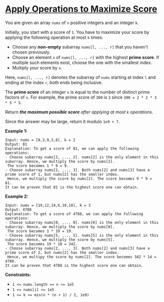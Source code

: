 [Apply Operations to Maximize Score](https://leetcode.com/problems/apply-operations-to-maximize-score/)
===
You are given an array `nums` of `n` positive integers and an integer `k`.

Initially, you start with a score of `1`. You have to maximize your score by applying the following operation at most
`k` times:

* Choose any **non-empty** subarray `nums[l, ..., r]` that you haven't chosen previously.
* Choose an element `x` of `nums[l, ..., r]` with the highest **prime score**. If multiple such elements exist, choose
  the one with the smallest index.
* Multiply your score by `x`.

Here, `nums[l, ..., r]` denotes the subarray of `nums` starting at index `l` and ending at the index `r`, both ends
being inclusive.

The **prime score** of an integer `x` is equal to the number of distinct prime factors of `x`. For example, the prime
score of `300` is `3` since `300 = 2 * 2 * 3 * 5 * 5`.

Return _**the maximum possible score** after applying at most `k` operations_.

Since the answer may be large, return it modulo `1e9 + 7`.

**Example 1:**

```text
Input: nums = [8,3,9,3,8], k = 2
Output: 81
Explanation: To get a score of 81, we can apply the following operations:
- Choose subarray nums[2, ..., 2]. nums[2] is the only element in this subarray. Hence, we multiply the score by nums[2].
 The score becomes 1 * 9 = 9.
- Choose subarray nums[2, ..., 3]. Both nums[2] and nums[3] have a prime score of 1, but nums[2] has the smaller index.
 Hence, we multiply the score by nums[2]. The score becomes 9 * 9 = 81.
It can be proven that 81 is the highest score one can obtain.
```

**Example 2:**

```text
Input: nums = [19,12,14,6,10,18], k = 3
Output: 4788
Explanation: To get a score of 4788, we can apply the following operations:
- Choose subarray nums[0, ..., 0]. nums[0] is the only element in this subarray. Hence, we multiply the score by nums[0].
 The score becomes 1 * 19 = 19.
- Choose subarray nums[5, ..., 5]. nums[5] is the only element in this subarray. Hence, we multiply the score by nums[5].
 The score becomes 19 * 18 = 342.
- Choose subarray nums[2, ..., 3]. Both nums[2] and nums[3] have a prime score of 2, but nums[2] has the smaller index.
 Hence, we multipy the score by nums[2]. The score becomes 342 * 14 = 4788.
It can be proven that 4788 is the highest score one can obtain.
```

**Constraints:**

* `1 <= nums.length == n <= 1e5`
* `1 <= nums[i] <= 1e5`
* `1 <= k <= min(n * (n + 1) / 2, 1e9)`

